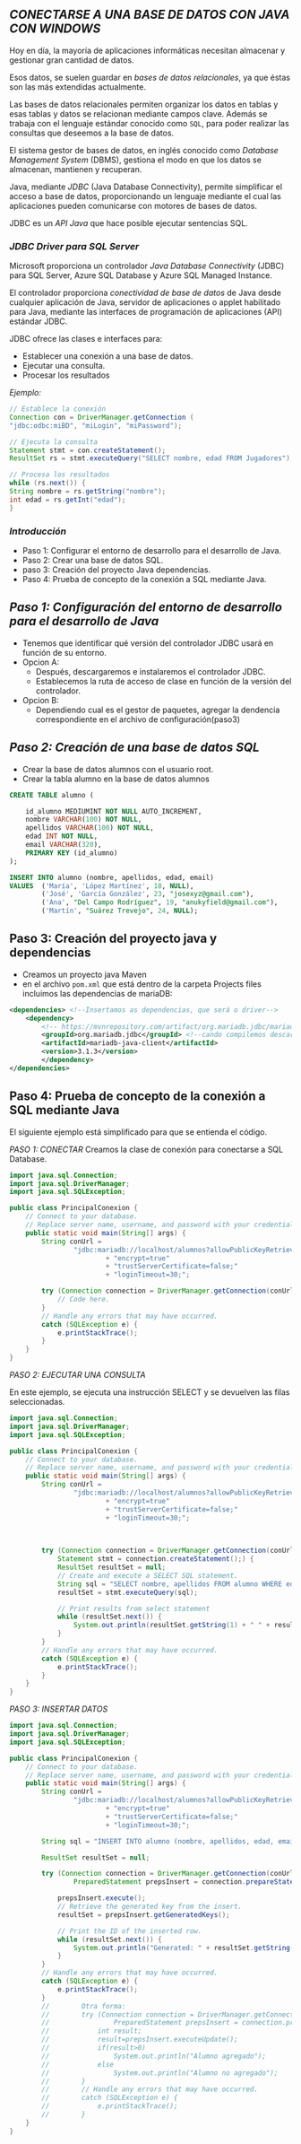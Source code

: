 ## *CONECTARSE A UNA BASE DE DATOS CON JAVA CON WINDOWS*
Hoy en día, la mayoría de aplicaciones informáticas necesitan almacenar y gestionar gran cantidad de datos.

Esos datos, se suelen guardar en *bases de datos relacionales*, ya que éstas son las más extendidas actualmente.

Las bases de datos relacionales permiten organizar los datos en tablas y esas tablas y datos se relacionan mediante campos clave. Además se trabaja con el lenguaje estándar
conocido como ``SQL``, para poder realizar las consultas que deseemos a la base de datos.

El sistema gestor de bases de datos, en inglés conocido como *Database Management System* (DBMS), gestiona el
modo en que los datos se almacenan, mantienen y recuperan.

Java, mediante *JDBC* (Java Database Connectivity), permite simplificar el acceso a base de datos, proporcionando
un lenguaje mediante el cual las aplicaciones pueden comunicarse con motores de bases de datos.

JDBC es un *API Java* que hace posible ejecutar sentencias SQL.

### *JDBC Driver para SQL Server*

Microsoft proporciona un controlador *Java Database Connectivity* (JDBC) para SQL Server, Azure SQL Database y Azure SQL Managed Instance.

El controlador proporciona *conectividad de base de datos* de Java desde cualquier aplicación de Java, servidor de aplicaciones o applet habilitado para Java, mediante las interfaces de programación de aplicaciones (API) estándar JDBC.

JDBC ofrece las clases e interfaces para:
- Establecer una conexión a una base de datos.
- Ejecutar una consulta.
- Procesar los resultados

*Ejemplo:*
```java
// Establece la conexión
Connection con = DriverManager.getConnection (
"jdbc:odbc:miBD", "miLogin", "miPassword");

// Ejecuta la consulta
Statement stmt = con.createStatement();
ResultSet rs = stmt.executeQuery("SELECT nombre, edad FROM Jugadores");

// Procesa los resultados
while (rs.next()) {
String nombre = rs.getString("nombre");
int edad = rs.getInt("edad");
}
```
### *Introducción*
* Paso 1: Configurar el entorno de desarrollo para el desarrollo de Java.
* Paso 2: Crear una base de datos SQL.
* paso 3: Creación del proyecto Java dependencias.
* Paso 4: Prueba de concepto de la conexión a SQL mediante Java.

## *Paso 1: Configuración del entorno de desarrollo para el desarrollo de Java*

* Tenemos que identificar qué versión del controlador JDBC usará en función de su entorno.
* Opcion A:
    * Después, descargaremos e instalaremos el controlador JDBC.
    * Establecemos la ruta de acceso de clase en función de la versión del controlador.
* Opcion B:
    * Dependiendo cual es el gestor de paquetes, agregar la dendencia correspondiente en el archivo de configuración(paso3)
## *Paso 2: Creación de una base de datos SQL*
* Crear la base de datos alumnos con el usuario root.
* Crear la tabla alumno en la base de datos alumnos

```sql
CREATE TABLE alumno (

    id_alumno MEDIUMINT NOT NULL AUTO_INCREMENT,
    nombre VARCHAR(100) NOT NULL,
    apellidos VARCHAR(100) NOT NULL,
    edad INT NOT NULL,
    email VARCHAR(320),
    PRIMARY KEY (id_alumno)
);

INSERT INTO alumno (nombre, apellidos, edad, email)
VALUES  ('María', 'López Martínez', 18, NULL),
        ('José', 'García González', 23, "josexyz@gmail.com"),
        ('Ana', "Del Campo Rodríguez", 19, "anukyfield@gmail.com"),
        ('Martín', "Suárez Trevejo", 24, NULL);
```

## Paso 3: Creación del proyecto java y dependencias
- Creamos un proyecto java Maven
- en el archivo ``pom.xml`` que está dentro de la carpeta Projects files incluimos las dependencias de mariaDB:

```xml
<dependencies> <!--Insertamos as dependencias, que será o driver-->
    <dependency>
        <!-- https://mvnrepository.com/artifact/org.mariadb.jdbc/mariadb-java-client -->
        <groupId>org.mariadb.jdbc</groupId> <!--cando compilemos descargarase o driver-->
        <artifactId>mariadb-java-client</artifactId>
        <version>3.1.3</version>
        </dependency>
</dependencies>
``` 
## Paso 4: Prueba de concepto de la conexión a SQL mediante Java
El siguiente ejemplo está simplificado para que se entienda el código.

*PASO 1: CONECTAR*
Creamos la clase de conexión para conectarse a SQL Database.

```java
import java.sql.Connection;
import java.sql.DriverManager;
import java.sql.SQLException;

public class PrincipalConexion {
    // Connect to your database.
    // Replace server name, username, and password with your credentials
    public static void main(String[] args) {
        String conUrl =
                "jdbc:mariadb://localhost/alumnos?allowPublicKeyRetrieval=true&useSSL=false;"
                        + "encrypt=true"
                        + "trustServerCertificate=false;"
                        + "loginTimeout=30;";

        try (Connection connection = DriverManager.getConnection(conUrl,"root","");) {
            // Code here.
        }
        // Handle any errors that may have occurred.
        catch (SQLException e) {
            e.printStackTrace();
        }
    }
}
```

*PASO 2: EJECUTAR UNA CONSULTA*

En este ejemplo, se ejecuta una instrucción SELECT y se devuelven las filas seleccionadas.
```java
import java.sql.Connection;
import java.sql.DriverManager;
import java.sql.SQLException;

public class PrincipalConexion {
    // Connect to your database.
    // Replace server name, username, and password with your credentials
    public static void main(String[] args) {
        String conUrl =
                "jdbc:mariadb://localhost/alumnos?allowPublicKeyRetrieval=true&useSSL=false;"
                        + "encrypt=true"
                        + "trustServerCertificate=false;"
                        + "loginTimeout=30;";
        
        

        try (Connection connection = DriverManager.getConnection(conUrl,"root","");
            Statement stmt = connection.createStatement();) {
            ResultSet resultSet = null;
            // Create and execute a SELECT SQL statement.
            String sql = "SELECT nombre, apellidos FROM alumno WHERE edad > 20";
            resultSet = stmt.executeQuery(sql);

            // Print results from select statement
            while (resultSet.next()) {
                System.out.println(resultSet.getString(1) + " " + resultSet.getString(2));
            }
        }
        // Handle any errors that may have occurred.
        catch (SQLException e) {
            e.printStackTrace();
        }
    }
}
```


*PASO 3: INSERTAR DATOS*
```java
import java.sql.Connection;
import java.sql.DriverManager;
import java.sql.SQLException;

public class PrincipalConexion {
    // Connect to your database.
    // Replace server name, username, and password with your credentials
    public static void main(String[] args) {
        String conUrl =
                "jdbc:mariadb://localhost/alumnos?allowPublicKeyRetrieval=true&useSSL=false;"
                        + "encrypt=true"
                        + "trustServerCertificate=false;"
                        + "loginTimeout=30;";

        String sql = "INSERT INTO alumno (nombre, apellidos, edad, email) VALUES ('Pepe', 'Cobo Dios', 50, 'pepeCobo@gmail.com');";

        ResultSet resultSet = null;

        try (Connection connection = DriverManager.getConnection(conUrl,"root","");
                PreparedStatement prepsInsert = connection.prepareStatement(sql, Statement.RETURN_GENERATED_KEYS);) {

            prepsInsert.execute();
            // Retrieve the generated key from the insert.
            resultSet = prepsInsert.getGeneratedKeys();

            // Print the ID of the inserted row.
            while (resultSet.next()) {
                System.out.println("Generated: " + resultSet.getString(1));
            }
        }
        // Handle any errors that may have occurred.
        catch (SQLException e) {
            e.printStackTrace();
        }
        //        Otra forma:
        //        try (Connection connection = DriverManager.getConnection(conUrl,"root","");
        //                PreparedStatement prepsInsert = connection.prepareStatement(sql);) {
        //            int result;
        //            result=prepsInsert.executeUpdate();
        //            if(result>0)
        //                System.out.println("Alumno agregado");
        //            else
        //                System.out.println("Alumno no agregado");
        //        }
        //        // Handle any errors that may have occurred.
        //        catch (SQLException e) {
        //            e.printStackTrace();
        //        }
    }
}
```
